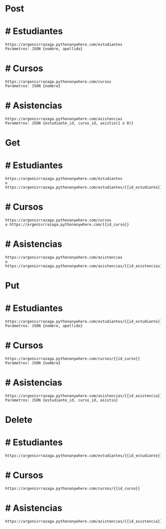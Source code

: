 # Post
  # # Estudiantes
    https://argenisrrazaga.pythonanywhere.com/estudiantes
    Parámetros: JSON {nombre, apellido}
  # # Cursos
    https://argenisrrazaga.pythonanywhere.com/cursos
    Parámetros: JSON {nombre}
  # # Asistencias
    https://argenisrrazaga.pythonanywhere.com/asistencias
    Parametros: JSON {estudiante_id, curso_id, asistio(1 o 0)}
    
# Get
  # # Estudiantes
    https://argenisrrazaga.pythonanywhere.com/estudiantes
    o https://argenisrrazaga.pythonanywhere.com/estudiantes/{{id_estudiante}}
  # # Cursos
    https://argenisrrazaga.pythonanywhere.com/cursos
    o https://argenisrrazaga.pythonanywhere.com/{{id_curso}}
  # # Asistencias
    https://argenisrrazaga.pythonanywhere.com/asistencias
    o https://argenisrrazaga.pythonanywhere.com/asistencias/{{id_asistencias}}
    
# Put
  # # Estudiantes
    https://argenisrrazaga.pythonanywhere.com/estudiantes/{{id_estudiante}}
    Parámetros: JSON {nombre, apellido}
  # # Cursos
    https://argenisrrazaga.pythonanywhere.com/cursos/{{id_curso}}
    Parámetros: JSON {nombre}
  # # Asistencias
    https://argenisrrazaga.pythonanywhere.com/asistencias/{{id_asistencia}}
    Parámetros: JSON {estudiante_id, curso_id, asistio}

# Delete
  # # Estudiantes
    https://argenisrrazaga.pythonanywhere.com/estudiantes/{{id_estudiante}}
  # # Cursos
    https://argenisrrazaga.pythonanywhere.com/cursos/{{id_curso}}
  # # Asistencias
    https://argenisrrazaga.pythonanywhere.com/asistencias/{{id_asistencia}}
